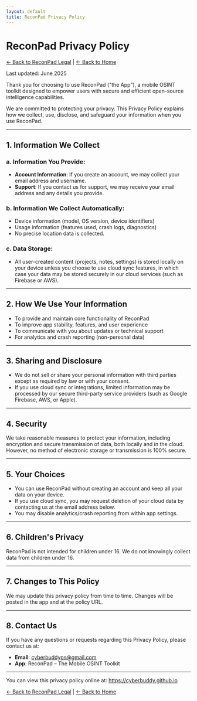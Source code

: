 ```yaml
---
layout: default
title: ReconPad Privacy Policy
---
```


# ReconPad Privacy Policy

[← Back to ReconPad Legal](../reconpad) | [← Back to Home](/)

Last updated: June 2025

Thank you for choosing to use ReconPad ("the App"), a mobile OSINT toolkit designed to empower users with secure and efficient open-source intelligence capabilities.

We are committed to protecting your privacy. This Privacy Policy explains how we collect, use, disclose, and safeguard your information when you use ReconPad.

---

## 1. Information We Collect

### a. Information You Provide:
- **Account Information**: If you create an account, we may collect your email address and username.
- **Support**: If you contact us for support, we may receive your email address and any details you provide.

### b. Information We Collect Automatically:
- Device information (model, OS version, device identifiers)
- Usage information (features used, crash logs, diagnostics)
- No precise location data is collected.

### c. Data Storage:
- All user-created content (projects, notes, settings) is stored locally on your device unless you choose to use cloud sync features, in which case your data may be stored securely in our cloud services (such as Firebase or AWS).

---

## 2. How We Use Your Information
- To provide and maintain core functionality of ReconPad
- To improve app stability, features, and user experience
- To communicate with you about updates or technical support
- For analytics and crash reporting (non-personal data)

---

## 3. Sharing and Disclosure
- We do not sell or share your personal information with third parties except as required by law or with your consent.
- If you use cloud sync or integrations, limited information may be processed by our secure third-party service providers (such as Google Firebase, AWS, or Apple).

---

## 4. Security

We take reasonable measures to protect your information, including encryption and secure transmission of data, both locally and in the cloud. However, no method of electronic storage or transmission is 100% secure.

---

## 5. Your Choices
- You can use ReconPad without creating an account and keep all your data on your device.
- If you use cloud sync, you may request deletion of your cloud data by contacting us at the email address below.
- You may disable analytics/crash reporting from within app settings.

---

## 6. Children's Privacy

ReconPad is not intended for children under 16. We do not knowingly collect data from children under 16.

---

## 7. Changes to This Policy

We may update this privacy policy from time to time. Changes will be posted in the app and at the policy URL.

---

## 8. Contact Us

If you have any questions or requests regarding this Privacy Policy, please contact us at:

- **Email**: cyberbuddyps@gmail.com
- **App**: ReconPad – The Mobile OSINT Toolkit

---

You can view this privacy policy online at: https://cyberbuddy.github.io

[← Back to ReconPad Legal](../reconpad) | [← Back to Home](/)